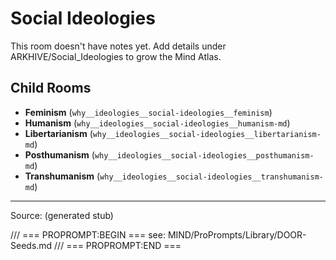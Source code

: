 # Social Ideologies

This room doesn't have notes yet. Add details under ARKHIVE/Social_Ideologies to grow the Mind Atlas.

## Child Rooms
- **Feminism** (`why__ideologies__social-ideologies__feminism`)
- **Humanism** (`why__ideologies__social-ideologies__humanism-md`)
- **Libertarianism** (`why__ideologies__social-ideologies__libertarianism-md`)
- **Posthumanism** (`why__ideologies__social-ideologies__posthumanism-md`)
- **Transhumanism** (`why__ideologies__social-ideologies__transhumanism-md`)

---
Source: (generated stub)

/// === PROPROMPT:BEGIN ===
see: MIND/ProPrompts/Library/DOOR-Seeds.md
/// === PROPROMPT:END ===
